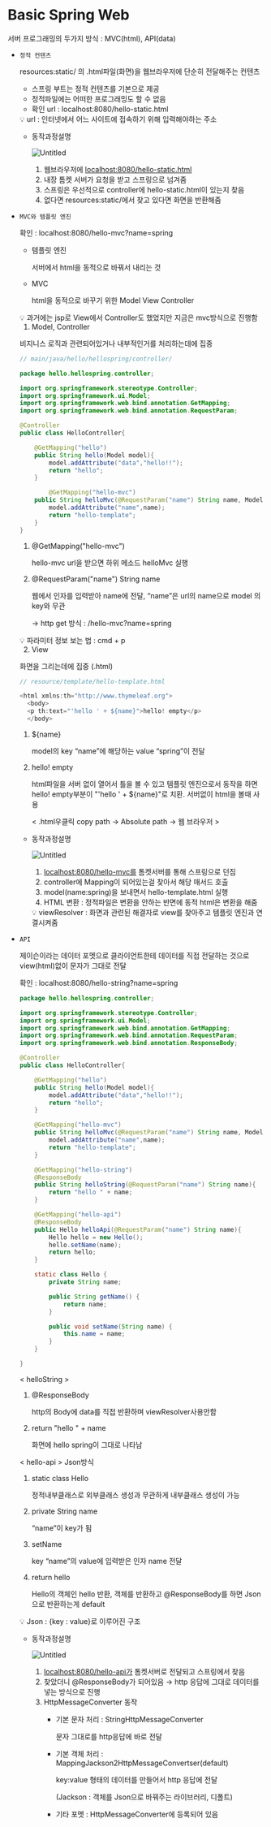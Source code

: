 # Basic Spring Web

서버 프로그래밍의 두가지 방식 : MVC(html), API(data)

- `정적 컨텐츠`
    
    resources:static/ 의 .html파일(화면)을 웹브라우저에 단순히 전달해주는 컨텐츠
    
    - 스프링 부트는 정적 컨텐츠를 기본으로 제공
    - 정적파일에는 어떠한 프로그래밍도 할 수 없음
    - 확인 url : localhost:8080/hello-static.html
    
    <aside>
    💡 url : 인터넷에서 어느 사이트에 접속하기 위해 입력해야하는 주소
    
    </aside>
    
    - 동작과정설명
        
        ![Untitled](Basic%20Spring%20Web%2071d98020bec84223b7db82dc962f8651/Untitled.png)
        
        1. 웹브라우저에 [localhost:8080/hello-static.html](http://localhost:8080/hello-static.html) 
        2. 내장 톰켓 서버가 요청을 받고 스프링으로 넘겨줌
        3. 스프링은 우선적으로 controller에 hello-static.html이 있는지 찾음
        4. 없다면 resources:static/에서 찾고 있다면 화면을 반환해줌
- `MVC와 템플릿 엔진`
    
    확인 : localhost:8080/hello-mvc?name=spring
    
    - 템플릿 엔진
        
        서버에서 html을 동적으로 바꿔서 내리는 것
        
    - MVC
        
        html을 동적으로 바꾸기 위한 Model View Controller
        
    
    <aside>
    💡 과거에는 jsp로 View에서 Controller도 했었지만 지금은 mvc방식으로 진행함
    
    </aside>
    
    1) Model, Controller
    
    비지니스 로직과 관련되어있거나 내부적인거를 처리하는데에 집중
    
    ```java
    // main/java/hello/hellospring/controller/
    
    package hello.hellospring.controller;
    
    import org.springframework.stereotype.Controller;
    import org.springframework.ui.Model;
    import org.springframework.web.bind.annotation.GetMapping;
    import org.springframework.web.bind.annotation.RequestParam;
    
    @Controller
    public class HelloController{
    
        @GetMapping("hello")
        public String hello(Model model){
            model.addAttribute("data","hello!!");
            return "hello";
        }
    
    		@GetMapping("hello-mvc")
        public String helloMvc(@RequestParam("name") String name, Model model){
            model.addAttribute("name",name);
            return "hello-template";
        }
    }
    ```
    
    1. @GetMapping("hello-mvc")
        
        hello-mvc url을 받으면 하위 메소드 helloMvc 실행
        
    2. @RequestParam("name") String name
        
        웹에서 인자를 입력받아 name에 전달, “name”은 url의 name으로 model 의 key와 무관
        
        → http get 방식 : /hello-mvc?name=spring
        
    
    <aside>
    💡 파라미터 정보 보는 법 : cmd + p
    
    </aside>
    
    2) View
    
    화면을 그리는데에 집중 (.html)
    
    ```java
    // resource/template/hello-template.html
    
    <html xmlns:th="http://www.thymeleaf.org">
      <body>
      <p th:text="'hello ' + ${name}">hello! empty</p>
      </body>
    ```
    
    1. ${name}
        
        model의 key “name”에 해당하는 value “spring”이 전달
        
    2. hello! empty
        
        html파일을 서버 없이 열어서 틀을 볼 수 있고 템플릿 엔진으로서 동작을 하면 hello! empty부분이 "'hello ' + ${name}"로 치환. 서버없이 html을 볼때 사용
        
        < .html우클릭 copy path → Absolute path → 웹 브라우저 >
        
    - 동작과정설명
        
        ![Untitled](Basic%20Spring%20Web%2071d98020bec84223b7db82dc962f8651/Untitled%201.png)
        
        1. [localhost:8080/hello-mvc를](http://localhost:8080/hello-mvc를) 톰켓서버를 통해 스프링으로 던짐
        2. controller에 Mapping이 되어있는걸 찾아서 해당 매서드 호출
        3. model(name:spring)을 보내면서 hello-template.html 실행
        4. HTML 변환 : 정적파일은 변환을 안하는 반면에 동적 html은 변환을 해줌
        
        <aside>
        💡 viewResolver : 화면과 관련된 해결자로 view를 찾아주고 템플릿 엔진과 연결시켜줌
        
        </aside>
        
- `API`
    
    제이슨이라는 데이터 포멧으로 클라이언트한테 데이터를 직접 전달하는 것으로 view(html)없이 문자가 그대로 전달
    
    확인 : localhost:8080/hello-string?name=spring
    
    ```java
    package hello.hellospring.controller;
    
    import org.springframework.stereotype.Controller;
    import org.springframework.ui.Model;
    import org.springframework.web.bind.annotation.GetMapping;
    import org.springframework.web.bind.annotation.RequestParam;
    import org.springframework.web.bind.annotation.ResponseBody;
    
    @Controller
    public class HelloController{
    
        @GetMapping("hello")
        public String hello(Model model){
            model.addAttribute("data","hello!!");
            return "hello";
        }
    
        @GetMapping("hello-mvc")
        public String helloMvc(@RequestParam("name") String name, Model model){
            model.addAttribute("name",name);
            return "hello-template";
        }
    
        @GetMapping("hello-string")
        @ResponseBody
        public String helloString(@RequestParam("name") String name){
            return "hello " + name;
        }
    
        @GetMapping("hello-api")
        @ResponseBody
        public Hello helloApi(@RequestParam("name") String name){
            Hello hello = new Hello();
            hello.setName(name);
            return hello;
        }
    
        static class Hello {
            private String name;
    
            public String getName() {
                return name;
            }
    
            public void setName(String name) {
                this.name = name;
            }
        }
    
    }
    ```
    
    < helloString >
    
    1. @ResponseBody
        
        http의 Body에 data를 직접 반환하며 viewResolver사용안함
        
    2. return "hello " + name
        
        화면에 hello spring이 그대로 나타남
        
    
    < hello-api > Json방식
    
    1. static class Hello
        
         정적내부클래스로 외부클래스 생성과 무관하게 내부클래스 생성이 가능
        
    2. private String name
        
        “name”이 key가 됨
        
    3. setName
        
        key “name”의 value에 입력받은 인자 name 전달
        
    4. return hello
        
        Hello의 객체인 hello 반환, 객체를 반환하고 @ResponseBody를 하면 Json으로 반환하는게 default
        
    
    <aside>
    💡 Json : {key : value}로 이루어진 구조
    
    </aside>
    
    - 동작과정설명
        
        ![Untitled](Basic%20Spring%20Web%2071d98020bec84223b7db82dc962f8651/Untitled%202.png)
        
        1. [localhost:8080/hello-api가](http://localhost:8080/hello-api가) 톰켓서버로 전달되고 스프링에서 찾음
        2. 찾았더니 @ResponseBody가 되어있음 → http 응답에 그대로 데이터를 넣는 방식으로 진행
        3. HttpMessageConverter 동작
            - 기본 문자 처리 : StringHttpMessageConverter
                
                문자 그대로를 http응답에 바로 전달
                
            - 기본 객체 처리 : MappingJackson2HttpMessageConvertser(default)
                
                key:value 형태의 데이터를 만들어서 http 응답에 전달
                
                (Jackson : 객체를 Json으로 바꿔주는 라이브러리, 디폴트)
                
            - 기타 포멧 : HttpMessageConverter에 등록되어 있음
